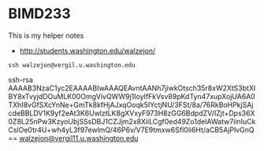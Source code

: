 # BIMD233

This is my helper notes 
* http://students.washington.edu/walzejon/
```
ssh walzejon@vergil.u.washington.edu 
```
ssh-rsa AAAAB3NzaC1yc2EAAAABIwAAAQEAvntAANh7jiwkOtsch35r8xW2XtS3btXlBY8xTvyjdDOuMLK00OmgVivQWW9j1IoyIfFkVsv89pKdTyn47xupXojUA6A0TXhI8vGfSXcYnNe+GmTk8kfHjAJxqOoqk5IYctjNU/3FSt/8a/76RkBoHPkjSAjcdeBBLDV1K9yf2eAt3K6UwlztLK8gXVxyF973H8zGG6BdpdZV/IZjt+Dps36X0Z8L25nPw3KzyoUbjSSsDBJ1CZJjm2x8XiiLCgf0ed49Zo1delAWatw7iinIuCkCslOe0tr4U+wh4yL3f97ewlmQ/46P6v/V7E9tmxw6Sfl0li6Ht/aCB5AjPlvGnQ== walzejon@vergil11.u.washington.edu
